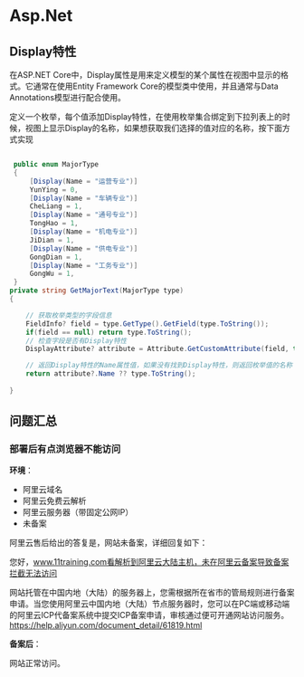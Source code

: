 # Asp.Net


## Display特性

在ASP.NET Core中，Display属性是用来定义模型的某个属性在视图中显示的格式。它通常在使用Entity Framework Core的模型类中使用，并且通常与Data Annotations模型进行配合使用。

定义一个枚举，每个值添加Display特性，在使用枚举集合绑定到下拉列表上的时候，视图上显示Display的名称，如果想获取我们选择的值对应的名称，按下面方式实现




```csharp

 public enum MajorType
 {
     [Display(Name = "运营专业")]
     YunYing = 0,
     [Display(Name = "车辆专业")]
     CheLiang = 1,
     [Display(Name = "通号专业")]
     TongHao = 1,
     [Display(Name = "机电专业")]
     JiDian = 1,
     [Display(Name = "供电专业")]
     GongDian = 1,
     [Display(Name = "工务专业")]
     GongWu = 1,
 }
private string GetMajorText(MajorType type)
{

    // 获取枚举类型的字段信息  
    FieldInfo? field = type.GetType().GetField(type.ToString());
    if(field == null) return type.ToString();
    // 检查字段是否有Display特性  
    DisplayAttribute? attribute = Attribute.GetCustomAttribute(field, typeof(DisplayAttribute)) as DisplayAttribute;

    // 返回Display特性的Name属性值，如果没有找到Display特性，则返回枚举值的名称  
    return attribute?.Name ?? type.ToString();
    
}
```


## 问题汇总

### 部署后有点浏览器不能访问

**环境**：

- 阿里云域名
- 阿里云免费云解析
- 阿里云服务器（带固定公网IP）
- 未备案

阿里云售后给出的答复是，网站未备案，详细回复如下：

您好，www.11training.com看解析到阿里云大陆主机，未在阿里云备案导致备案拦截无法访问

网站托管在中国内地（大陆）的服务器上，您需根据所在省市的管局规则进行备案申请。当您使用阿里云中国内地（大陆）节点服务器时，您可以在PC端或移动端的阿里云ICP代备案系统中提交ICP备案申请，审核通过便可开通网站访问服务。
https://help.aliyun.com/document_detail/61819.html


**备案后**：

网站正常访问。